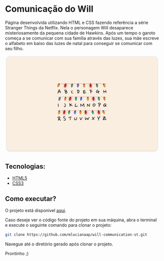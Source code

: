 # Comunicação do Will

Página desenvolvida utilizando HTML e CSS fazendo referência a série Stranger Things da Netflix. Nela o personagem Will desaparece misteriosamente da pequena cidade de Hawkins. Após um tempo o garoto começa a se comunicar com sua família através das luzes, sua mãe escreve o alfabeto em baixo das luzes de natal para conseguir se comunicar com seu filho.

![Screenshot](.github/screenshot.png)

## Tecnologias:
- [HTML5](https://developer.mozilla.org/pt-BR/docs/Web/HTML)
- [CSS3](https://developer.mozilla.org/pt-BR/docs/Web/CSS)

## Como executar? 
O projeto está disponível [aqui](https://will-communication-st.vercel.app/).

Caso deseje ver o código fonte do projeto em sua máquina, abra o terminal e execute o seguinte comando para clonar o projeto:
```sh
git clone https://github.com/mlucianaap/will-communication-st.git
```

Navegue até o diretório gerado após clonar o projeto. 

Prontinho ;)